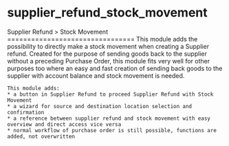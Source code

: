 # supplier_refund_stock_movement

Supplier Refund > Stock Movement
    ================================
    This module adds the possibility to directly make a stock movement when creating a Supplier refund.
    Created for the purpose of sending goods back to the supplier without a preceding Purchase Order,
    this module fits very well for other purposes too where an easy and fast creation of sending back goods to the supplier with account
    balance and stock movement is needed.
    
    This module adds:
    * a button in Supplier Refund to proceed Supplier Refund with Stock Movement
    * a wizard for source and destination location selection and confirmation
    * a reference between supplier refund and stock movement with easy overview and direct access vice versa
    * normal workflow of purchase order is still possible, functions are added, not overwritten
